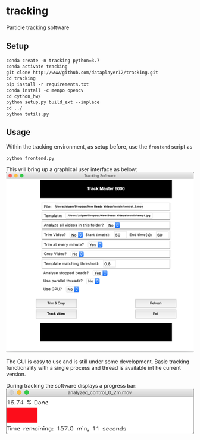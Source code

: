 # tracking
Particle tracking software


## Setup

```Shell
conda create -n tracking python=3.7
conda activate tracking
git clone http://www/github.com/dataplayer12/tracking.git
cd tracking
pip install -r requirements.txt
conda install -c menpo opencv
cd cython_hw/
python setup.py build_ext --inplace
cd ../
python tutils.py
```
## Usage

Within the tracking environment, as setup before, use the `frontend` script as
```Shell
python frontend.py
```
This will bring up a graphical user interface as below:
![gui](https://github.com/dataplayer12/tracking/blob/master/gui.png)

The GUI is easy to use and is still under some development. Basic tracking functionality with a single process and thread is available int he current version.

During tracking the software displays a progress bar:
![waitbar](https://github.com/dataplayer12/tracking/blob/master/waitbar.png)
